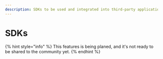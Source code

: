 ```yaml
---
description: SDKs to be used and integrated into third-party applications
---
```


# SDKs

{% hint style="info" %}
This features is being planed, and it's not ready to be shared to the community yet.&#x20;
{% endhint %}
